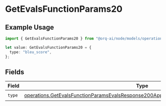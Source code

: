 # GetEvalsFunctionParams20

## Example Usage

```typescript
import { GetEvalsFunctionParams20 } from "@orq-ai/node/models/operations";

let value: GetEvalsFunctionParams20 = {
  type: "bleu_score",
};
```

## Fields

| Field                                                                                                                                                                                              | Type                                                                                                                                                                                               | Required                                                                                                                                                                                           | Description                                                                                                                                                                                        |
| -------------------------------------------------------------------------------------------------------------------------------------------------------------------------------------------------- | -------------------------------------------------------------------------------------------------------------------------------------------------------------------------------------------------- | -------------------------------------------------------------------------------------------------------------------------------------------------------------------------------------------------- | -------------------------------------------------------------------------------------------------------------------------------------------------------------------------------------------------- |
| `type`                                                                                                                                                                                             | [operations.GetEvalsFunctionParamsEvalsResponse200ApplicationJSONResponseBodyData520Type](../../models/operations/getevalsfunctionparamsevalsresponse200applicationjsonresponsebodydata520type.md) | :heavy_check_mark:                                                                                                                                                                                 | N/A                                                                                                                                                                                                |